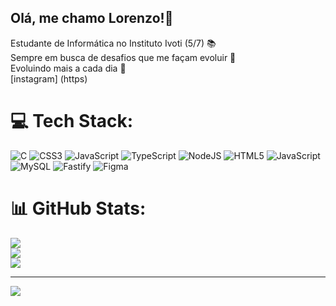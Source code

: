 ## Olá, me chamo Lorenzo!👋

Estudante de Informática no Instituto Ivoti (5/7) 📚 <br>
Sempre em busca de desafios que me façam evoluir 🚀 <br>
Evoluindo mais a cada dia 🌱 <br> [instagram] (https)


# 💻 Tech Stack:
![C](https://img.shields.io/badge/c-%2300599C.svg?style=for-the-badge&logo=c&logoColor=white) ![CSS3](https://img.shields.io/badge/css3-%231572B6.svg?style=for-the-badge&logo=css3&logoColor=white) ![JavaScript](https://img.shields.io/badge/javascript-%23323330.svg?style=for-the-badge&logo=javascript&logoColor=%23F7DF1E) ![TypeScript](https://img.shields.io/badge/typescript-%23007ACC.svg?style=for-the-badge&logo=typescript&logoColor=white) ![NodeJS](https://img.shields.io/badge/node.js-6DA55F?style=for-the-badge&logo=node.js&logoColor=white) ![HTML5](https://img.shields.io/badge/html5-%23E34F26.svg?style=for-the-badge&logo=html5&logoColor=white) ![JavaScript](https://img.shields.io/badge/javascript-%23323330.svg?style=for-the-badge&logo=javascript&logoColor=%23F7DF1E) ![MySQL](https://img.shields.io/badge/mysql-4479A1.svg?style=for-the-badge&logo=mysql&logoColor=white) ![Fastify](https://img.shields.io/badge/fastify-%23000000.svg?style=for-the-badge&logo=fastify&logoColor=white) ![Figma](https://img.shields.io/badge/figma-%23F24E1E.svg?style=for-the-badge&logo=figma&logoColor=white)
# 📊 GitHub Stats:
![](https://github-readme-stats.vercel.app/api?username=LorenzoPanigo&theme=dark&hide_border=false&include_all_commits=false&count_private=false)<br/>
![](https://nirzak-streak-stats.vercel.app/?user=LorenzoPanigo&theme=dark&hide_border=false)<br/>
![](https://github-readme-stats.vercel.app/api/top-langs/?username=LorenzoPanigo&theme=dark&hide_border=false&include_all_commits=false&count_private=false&layout=compact)

---
[![](https://visitcount.itsvg.in/api?id=LorenzoPanigo&icon=0&color=0)](https://visitcount.itsvg.in)

<!-- Proudly created with GPRM ( https://gprm.itsvg.in ) -->
